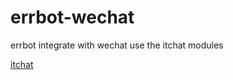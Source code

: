 # errbot-wechat

errbot integrate with wechat use the itchat modules

[itchat](https://github.com/littlecodersh/ItChat) 
